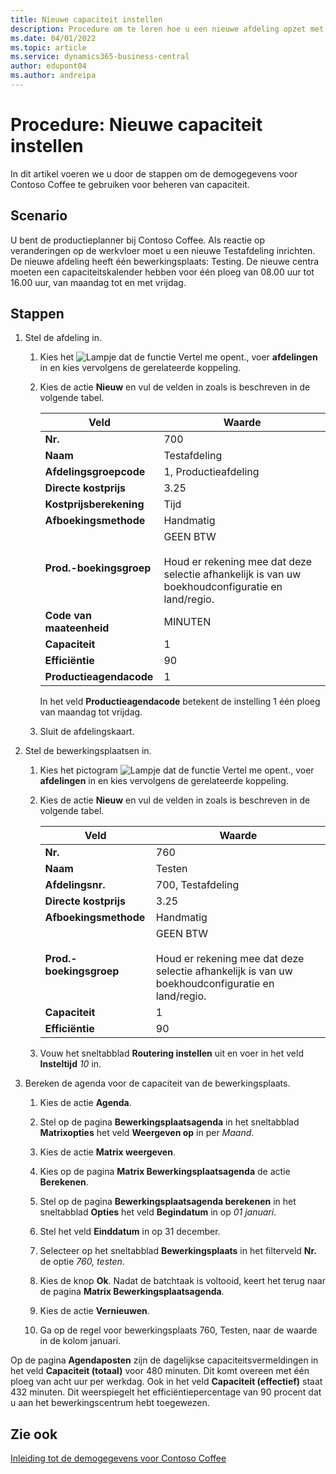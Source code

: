 ```yaml
---
title: Nieuwe capaciteit instellen
description: Procedure om te leren hoe u een nieuwe afdeling opzet met een capaciteitskalender voor één ploeg in Business Central.
ms.date: 04/01/2022
ms.topic: article
ms.service: dynamics365-business-central
author: edupont04
ms.author: andreipa
---
```


# Procedure: Nieuwe capaciteit instellen

In dit artikel voeren we u door de stappen om de demogegevens voor Contoso Coffee te gebruiken voor beheren van capaciteit.  

## Scenario

U bent de productieplanner bij Contoso Coffee. Als reactie op veranderingen op de werkvloer moet u een nieuwe Testafdeling inrichten. De nieuwe afdeling heeft één bewerkingsplaats: Testing. De nieuwe centra moeten een capaciteitskalender hebben voor één ploeg van 08.00 uur tot 16.00 uur, van maandag tot en met vrijdag.  

## Stappen

1. Stel de afdeling in.

    1. Kies het ![Lampje dat de functie Vertel me opent.](../media/ui-search/search_small.png "Vertel me wat u wilt doen"), voer **afdelingen** in en kies vervolgens de gerelateerde koppeling.  

    2. Kies de actie **Nieuw** en vul de velden in zoals is beschreven in de volgende tabel.  

        |Veld  |Waarde  |
        |---------|---------|
        |**Nr.** |700|
        |**Naam** |Testafdeling|
        |**Afdelingsgroepcode** |1, Productieafdeling|
        |**Directe kostprijs**|3.25|
        |**Kostprijsberekening**|Tijd|
        |**Afboekingsmethode**|Handmatig|
        |**Prod.-boekingsgroep**|GEEN BTW</br></br>Houd er rekening mee dat deze selectie afhankelijk is van uw boekhoudconfiguratie en land/regio.|
        |**Code van maateenheid** |MINUTEN|
        |**Capaciteit** |1|
        |**Efficiëntie** |90|
        |**Productieagendacode** |1|

        In het veld **Productieagendacode** betekent de instelling 1 één ploeg van maandag tot vrijdag.

    3. Sluit de afdelingskaart.

2. Stel de bewerkingsplaatsen in.

    1. Kies het pictogram ![Lampje dat de functie Vertel me opent.](../media/ui-search/search_small.png "Vertel me wat u wilt doen"), voer **afdelingen** in en kies vervolgens de gerelateerde koppeling.  

    2. Kies de actie **Nieuw** en vul de velden in zoals is beschreven in de volgende tabel.  

        |Veld  |Waarde  |
        |---------|---------|
        |**Nr.** |760|
        |**Naam** |Testen|
        |**Afdelingsnr.** |700, Testafdeling|
        |**Directe kostprijs**|3.25|
        |**Afboekingsmethode**|Handmatig|
        |**Prod.-boekingsgroep**|GEEN BTW</br></br>Houd er rekening mee dat deze selectie afhankelijk is van uw boekhoudconfiguratie en land/regio.|
        |**Capaciteit** |1|
        |**Efficiëntie** |90|
    3. Vouw het sneltabblad **Routering instellen** uit en voer in het veld **Insteltijd** *10* in.  

3. Bereken de agenda voor de capaciteit van de bewerkingsplaats.  

    1. Kies de actie **Agenda**.  

    2. Stel op de pagina **Bewerkingsplaatsagenda** in het sneltabblad **Matrixopties** het veld **Weergeven op** in per *Maand*.  

    3. Kies de actie **Matrix weergeven**.  

    4. Kies op de pagina **Matrix Bewerkingsplaatsagenda** de actie **Berekenen**.  

    5. Stel op de pagina **Bewerkingsplaatsagenda berekenen** in het sneltabblad **Opties** het veld **Begindatum** in op *01 januari*.  

    6. Stel het veld **Einddatum** in op 31 december.  

    7. Selecteer op het sneltabblad **Bewerkingsplaats** in het filterveld **Nr.** de optie *760, testen*.  

    8. Kies de knop **Ok**. Nadat de batchtaak is voltooid, keert het terug naar de pagina **Matrix Bewerkingsplaatsagenda**.  

    9. Kies de actie **Vernieuwen**.  

    10. Ga op de regel voor bewerkingsplaats 760, Testen, naar de waarde in de kolom januari.  

Op de pagina **Agendaposten** zijn de dagelijkse capaciteitsvermeldingen in het veld **Capaciteit (totaal)** voor 480 minuten. Dit komt overeen met één ploeg van acht uur per werkdag. Ook in het veld **Capaciteit (effectief)** staat 432 minuten. Dit weerspiegelt het efficiëntiepercentage van 90 procent dat u aan het bewerkingscentrum hebt toegewezen.  

## Zie ook

[Inleiding tot de demogegevens voor Contoso Coffee](contoso-coffee-intro.md)  
